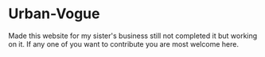 # Urban-Vogue
Made this website for my sister's business still not completed it but working on it. If any one of you want to contribute you are most welcome here.
